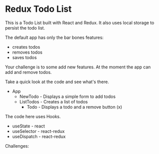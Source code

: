 # Redux Todo List

This is a Todo List built with React and Redux. It also uses local storage to persist the todo list. 

The default app has only the bar bones features: 

- creates todos
- removes todos
- saves todos

Your challenge is to some add new features. At the moment the app can add and remove todos. 

Take a quick look at the code and see what's there. 

- App 
	- NewTodo - Displays a simple form to add todos
	- ListTodos - Creates a list of todos
		- Todo - Displays a todo and a remove button (x)

The code here uses Hooks. 

- useState - react
- useSelector - react-redux
- useDispatch - react-redux 

Challenges: 

